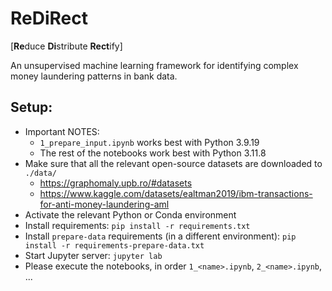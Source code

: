 # ReDiRect

[**Re**duce **Di**stribute **Rect**ify]

An unsupervised machine learning framework for identifying complex money laundering patterns in bank data.

## Setup:
* Important NOTES:
  * `1_prepare_input.ipynb` works best with Python 3.9.19
  * The rest of the notebooks work best with Python 3.11.8
* Make sure that all the relevant open-source datasets are downloaded to `./data/`
  * https://graphomaly.upb.ro/#datasets
  * https://www.kaggle.com/datasets/ealtman2019/ibm-transactions-for-anti-money-laundering-aml
* Activate the relevant Python or Conda environment
* Install requirements: `pip install -r requirements.txt`
* Install `prepare-data` requirements (in a different environment): `pip install -r requirements-prepare-data.txt`
* Start Jupyter server: `jupyter lab`
* Please execute the notebooks, in order `1_<name>.ipynb`, `2_<name>.ipynb`, ...
